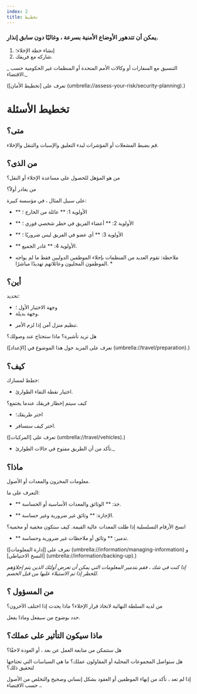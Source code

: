```yaml
---
index: 2
title: تخطيط
---
```

### يمكن أن تتدهور الأوضاع الأمنية بسرعة ، وغالبًا دون سابق إنذار.

1.  إنشاء خطة الإخلاء؛
2.  شاركه مع فريقك.

_ التنسيق مع السفارات أو وكالات الأمم المتحدة أو المنظمات غير الحكومية حسب الاقتضاء._

(تعرف على [تخطيط الأمان] (umbrella://assess-your-risk/security-planning).)

# تخطيط الأسئلة

## متى؟

قم بضبط المشغلات أو المؤشرات لبدء التعليق والإسبات والتنقل والإخلاء.

## من الذى؟

من هو المؤهل للحصول على مساعدة الإخلاء أو النقل؟

من يغادر أولاً؟

على سبيل المثال ، في مؤسسة كبيرة:

*   ** الأولوية 1: ** عائلة من الخارج ؛
*   ** الأولوية 2: ** أعضاء الفريق في خطر شخصي فوري ؛
*   ** الأولوية 3: ** أي عضو في الفريق ليس ضروريًا ؛
*   ** الأولوية 4: ** غادر الجميع.

* ملاحظة: تقوم العديد من المنظمات بإجلاء الموظفين الدوليين فقط ما لم يواجه الموظفون المحليون وعائلاتهم تهديدًا مباشرًا. *

## أين؟

تحديد:

*   وجهة الاختيار الأول ؛
*   وجهة بديلة.

- تنظيم منزل آمن إذا لزم الأمر.

هل تريد تأشيرة؟ ماذا ستحتاج عند وصولك؟

(تعرف على المزيد حول هذا الموضوع في [الإعداد] (umbrella://travel/preparation).) 

## كيف؟

خطط لمسارك:

*   اختيار نقطة التقاء الطوارئ.

كيف سيتم إخطار فريقك عندما يجتمع؟

*   اختر طريقك؛

*   اختر كيف ستسافر.

(تعرف على [المركبات] (umbrella://travel/vehicles).) 

- تأكد من أن الطريق مفتوح في حالات الطوارئ._

## ماذا؟

معلومات المخزون والمعدات أو الأصول.

التعرف على ما:

*   ** خذ: ** الوثائق والمعدات الأساسية أو الحساسة.

*   ** الإجازة: ** وثائق غير ضرورية وغير حساسة.

انسخ الأرقام التسلسلية إذا ظلت المعدات عالية القيمة. كيف ستكون مخفية أو محمية؟

*   ** تدمير: ** وثائق أو ملاحظات غير ضرورية وحساسة.

(تعرف على [إدارة المعلومات] (umbrella://information/managing-information) و [النسخ الاحتياطي] (umbrella://information/backing-up).)

_إذا كنت في شك ، فقم بتدمير المعلومات التي يمكن أن تعرض أولئك الذين يتم إجلاؤهم للخطر إذا تم الاستيلاء عليها من قبل الخصم._

## من المسؤول ؟

من لديه السلطة النهائية لاتخاذ قرار الإخلاء؟ ماذا يحدث إذا اختلف الآخرون؟

حدد بوضوح من سيفعل وماذا يفعل.

## ماذا سيكون التأثير على عملك؟

هل ستتمكن من متابعة العمل عن بعد ، أو العودة لاحقًا؟

هل ستواصل المجموعات المحلية أو المقاولون عملك؟ ما هي السياسات التي تحتاجها لتحقيق ذلك؟

إذا لم تعد ، تأكد من إنهاء الموظفين أو العقود بشكل إنساني وصحيح والتخلص من الأصول ، حسب الاقتضاء.